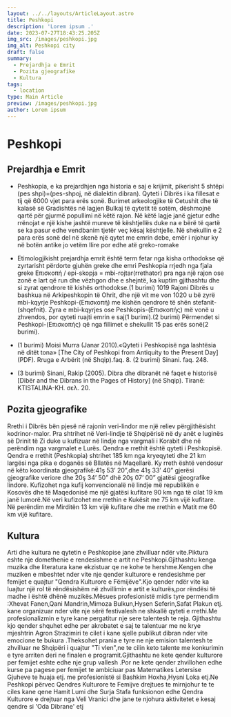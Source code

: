 ```yaml
---
layout: ../../layouts/ArticleLayout.astro
title: Peshkopi
description: 'Lorem ipsum .'
date: 2023-07-27T18:43:25.205Z
img_src: /images/peshkopi.jpg
img_alt: Peshkopi city
draft: false
summary:
  - Prejardhja e Emrit
  - Pozita gjeografike
  - Kultura
tags:
  - location
type: Main Article
preview: /images/peshkopi.jpg
author: Lorem ipsum
---
```


# Peshkopi

## Prejardhja e Emrit

- Peshkopia, e ka prejardhjen nga historia e saj e krijimit, pikerisht 5 shtëpi (pes shpi)=(pes-shpoj, në dialektin dibran). Qyteti i Dibrës i ka fillesat e tij që 6000 vjet para erës sonë. Burimet arkeologjike të Cetushit dhe të kalasë së Gradishtës në lagjen Bulkaj të qytetit të sotëm, dëshmojnë qartë për gjurmë popullimi në këtë rajon. Në këtë lagje janë gjetur edhe rrënojat e një kishe jashtë mureve të kështjellës duke na e bërë të qartë se ka pasur edhe vendbanim tjetër veç kësaj kështjelle. Në shekullin e 2 para erës sonë del në skenë një qytet me emrin debe, emër i njohur ky në botën antike jo vetëm Ilire por edhe atë greko-romake

- Etimologjikisht prejardhja emrit është term fetar nga kisha orthodokse që zyrtarisht përdorte gjuhën greke dhe emri Peshkopia rrjedh nga fjala greke Επισκοπή / epi-skopja = mbi-rojtar(rrethator) pra nga një rajon ose zonë e lart që run dhe vëzhgon dhe e shejntë, ka kuptim gjithashtu dhe si zyrat qendrore të kishës orthodokse.(1 burimi) 1019 Rajoni Dibrës u bashkua në Arkipeshkopin të Ohrit, dhe një vit me von 1020 u bë zyrë mbi-kqyrje Peshkopi-(Επισκοπή) me kishën qendrore të shën stefanit-(shqefnit). Zyra e mbi-kqyrjes ose Peshkopis-(Επισκοπής) më vonë u zhvendos, por qyteti ruajti emrin e saj(1 burimi).(2 burimi) Përmendet si Peshkopi-(Επισκοπής) që nga fillimet e shekullit 15 pas erës sonë(2 burimi).

- (1 burimi) Moisi Murra (Janar 2010).«Qyteti i Peshkopisë nga lashtësia në ditët tona» [The City of Peshkopi from Antiquity to the Present Day] (PDF). Rruga e Arbërit (në Shqip).faq. 8.
  (2 burimi) Sinani. faq. 248.
- (3 burimi) Sinani, Rakip (2005). Dibra dhe dibranët në faqet e historisë [Dibër and the Dibrans in the Pages of History] (në Shqip). Tiranë: KTISTALINA-KH. σελ. 20.

## Pozita gjeografike

Rrethi i Dibrës bën pjesë në rajonin veri-lindor me një reliev përgjithësisht kodrinor-malor. Pra shtrihet në Veri-lindje të Shqipërisë në dy anët e luginës së Drinit të Zi duke u kufizuar në lindje nga vargmali i Korabit dhe në perëndim nga vargmalet e Lurës. Qendra e rrethit është qyteti i Peshkopisë. Qendra e rrethit (Peshkopia) shtrihet 185 km nga kryeqyteti dhe 21 km largësi nga pika e doganës së Bllatës në Maqellarë. Ky rreth është vendosur në këto koordinata gjeografikë:41ş 53’ 20”,dhe 41ş 33’ 40” gjerësi gjeografike veriore dhe 20ş 34’ 50” dhë 20ş 07’ 00” gjatësi gjeografike lindore. Kufizohet nga kufij konvencionalë në lindje më republikën e Kosovës dhe të Maqedonisë me një gjatësi kufitare 90 km nga të cilat 19 km janë lumorë.Në veri kufizohet me rrethin e Kukësit me 75 km vijë kufitare. Në perëndim me Mirditën 13 km vijë kufitare dhe me rrethin e Matit me 60 km vijë kufitare.

## Kultura

Arti dhe kultura ne qytetin e Peshkopise jane zhvilluar ndër vite.Piktura eshte nje domethenie e rendesishme e artit ne Peshkopi.Gjithashtu kenga muzika dhe literatura kane ekzistuar qe ne kohe te hershme.Kengen dhe muziken e mbeshtet nder vite nje qender kulturore e rendesishme per femijet e quajtur "Qendra Kulturore e Fëmijëve".Kjo qender ndër vite ka luajtur një rol të rëndësishëm në zhvillimin e artit e kulturës,por rëndësi të madhe i është dhënë muzikës.Mësues profesionistë midis tyre permendim :Xhevat Fanen,Qani Mandrin,Mimoza Bulkun,Hysen Seferin,Safat Plakun etj. kane organizuar nder vite nje sërë festivalesh ne shkallë qyteti e rrethi.Me profesionalizmin e tyre kane pergatitur nje sere talentesh te reja. Gjithashtu kjo qender shquhet edhe per akrobatet e saj te talentuar me ne krye mjeshtrin Agron Strazimiri te cilet i kane sjelle publikut dibran nder vite emocione te bukura .Theksohet prania e tyre ne nje emision talentesh te zhvilluar ne Shqipëri i quajtur "Ti vlen",ne te cilin keto talente me konkurimin e tyre arriten deri ne finalen e programit.Gjithashtu ne kete qender kulturore per femijet eshte edhe nje grup vallesh .Por ne kete qender zhvillohen edhe kurse pa pagese per femijet te ambiciuar pas Matematikes Letersise Gjuheve te huaja etj. me profesionistë si Bashkim Hoxha,Hysni Loka etj.Ne Peshkopi përvec Qendres Kulturore te Femijve drejtues te mirnjohur te te ciles kane qene Hamit Lumi dhe Surja Stafa funksionon edhe Qendra Kulturore e drejtuar nga Veli Vranici dhe jane te njohura aktivitetet e kesaj qendre si 'Oda Dibrane' etj